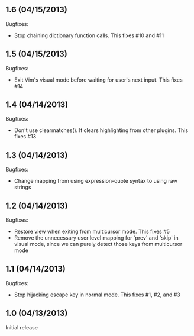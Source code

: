 ## 1.6 (04/15/2013)

Bugfixes:
  - Stop chaining dictionary function calls. This fixes #10 and #11

## 1.5 (04/15/2013)

Bugfixes:
  - Exit Vim's visual mode before waiting for user's next input. This fixes #14

## 1.4 (04/14/2013)

Bugfixes:
  - Don't use clearmatches(). It clears highlighting from other plugins. This fixes #13

## 1.3 (04/14/2013)

Bugfixes:
  - Change mapping from using expression-quote syntax to using raw strings

## 1.2 (04/14/2013)

Bugfixes:
  - Restore view when exiting from multicursor mode. This fixes #5
  - Remove the unnecessary user level mapping for 'prev' and 'skip' in visual mode, since we can purely detect those keys from multicursor mode

## 1.1 (04/14/2013)

Bugfixes:
  - Stop hijacking escape key in normal mode. This fixes #1, #2, and #3

## 1.0 (04/13/2013)

Initial release
